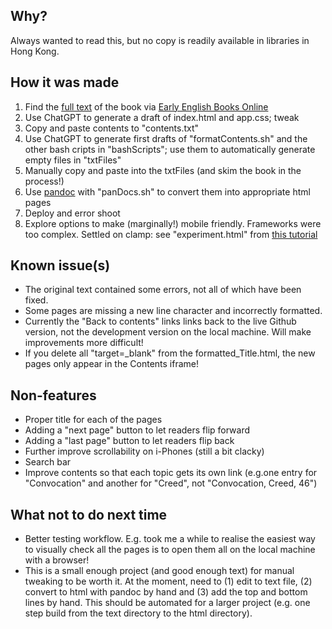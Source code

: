 ## Why?

Always wanted to read this, but no copy is readily available in libraries in Hong Kong.

## How it was made

1. Find the [full text](https://quod.lib.umich.edu/cgi/t/text/text-idx?c=eebo;idno=A59095.0001.001) of the book via [Early English Books Online](https://quod.lib.umich.edu/e/eebogroup/)
2. Use ChatGPT to generate a draft of index.html and app.css; tweak
3. Copy and paste contents to "contents.txt"
4. Use ChatGPT to generate first drafts of "formatContents.sh" and the other bash cripts in "bashScripts"; use them to automatically generate empty files in "txtFiles"
5. Manually copy and paste into the txtFiles (and skim the book in the process!)
6. Use [pandoc](https://rychappell.substack.com/p/git-pandoc-academic-workflow?sd=pf) with "panDocs.sh" to convert them into appropriate html pages
7. Deploy and error shoot
8. Explore options to make (marginally!) mobile friendly.  Frameworks were too complex.  Settled on clamp: see "experiment.html" from [this tutorial](https://www.youtube.com/watch?v=erqRw3E-vn4)

## Known issue(s)

- The original text contained some errors, not all of which have been fixed.
- Some pages are missing a new line character and incorrectly formatted.
- Currently the "Back to contents" links links back to the live Github version, not the development version on the local machine.  Will make improvements more difficult!
- If you delete all "target=_blank" from the formatted_Title.html, the new pages only appear in the Contents iframe!

## Non-features

- Proper title for each of the pages
- Adding a "next page" button to let readers flip forward
- Adding a "last page" button to let readers flip back
- Further improve scrollability on i-Phones (still a bit clacky)
- Search bar
- Improve contents so that each topic gets its own link (e.g.one entry for "Convocation" and another for "Creed", not "Convocation, Creed, 46")

## What not to do next time

- Better testing workflow.  E.g. took me a while to realise the easiest way to visually check all the pages is to open them all on the local machine with a browser!
- This is a small enough project (and good enough text) for manual tweaking to be worth it.  At the moment, need to (1) edit to text file, (2) convert to html with pandoc by hand and (3) add the top and bottom lines by hand.  This should be automated for a larger project (e.g. one step build from the text directory to the html directory).
